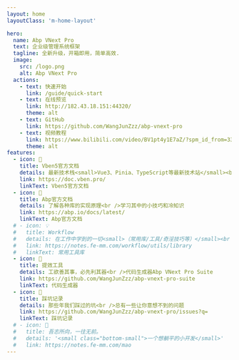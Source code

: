 ```yaml
---
layout: home
layoutClass: 'm-home-layout'

hero:
  name: Abp VNext Pro
  text: 企业级管理系统框架
  tagline: 全新升级，开箱即用，简单高效.
  image:
    src: /logo.png
    alt: Abp VNext Pro
  actions:
    - text: 快速开始
      link: /guide/quick-start
    - text: 在线预览
      link: http://182.43.18.151:44320/
      theme: alt
    - text: GitHub
      link: https://github.com/WangJunZzz/abp-vnext-pro
    - text: 视频教程
      link: https://www.bilibili.com/video/BV1pt4y1E7aZ/?spm_id_from=333.337.search-card.all.click&vd_source=963e10b4fc37556dd738bd98e1d46a0f
      theme: alt
features:
  - icon: 📖
    title: Vben5官方文档
    details: 最新技术栈<small>Vue3、Pinia、TypeScript等最新技术站</small><br />丰富的主题配置
    link: https://doc.vben.pro/
    linkText: Vben5官方文档
  - icon: 📘
    title: Abp官方文档
    details: 了解各种库的实现原理<br />学习其中的小技巧和冷知识
    link: https://abp.io/docs/latest/
    linkText: Abp官方文档
  # - icon: 💡
  #   title: Workflow
  #   details: 在工作中学到的一切<small>（常用库/工具/奇淫技巧等）</small><br />配合 CV 大法来更好的摸鱼
  #   link: https://notes.fe-mm.com/workflow/utils/library
  #   linkText: 常用工具库
  - icon: 🧰
    title: 提效工具
    details: 工欲善其事，必先利其器<br />代码生成器Abp VNext Pro Suite
    link: https://github.com/WangJunZzz/abp-vnext-pro-suite
    linkText: 代码生成器
  - icon: 🐞
    title: 踩坑记录
    details: 那些年我们踩过的坑<br />总有一些让你意想不到的问题
    link: https://github.com/WangJunZzz/abp-vnext-pro/issues?q=
    linkText: 踩坑记录
  # - icon: 💯
  #   title: 吾志所向，一往无前。
  #   details: '<small class="bottom-small">一个想躺平的小开发</small>'
  #   link: https://notes.fe-mm.com/mao
---
```


<style>
/*爱的魔力转圈圈*/
.m-home-layout .image-src:hover {
  transform: translate(-50%, -50%) rotate(666turn);
  transition: transform 59s 1s cubic-bezier(0.3, 0, 0.8, 1);
}

.m-home-layout .details small {
  opacity: 0.8;
}

.m-home-layout .bottom-small {
  display: block;
  margin-top: 2em;
  text-align: right;
}
</style>
